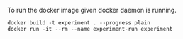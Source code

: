 To run the docker image given docker daemon is running.

```
docker build -t experiment . --progress plain
docker run -it --rm --name experiment-run experiment
```